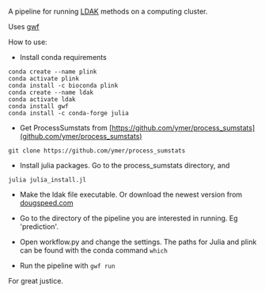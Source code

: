 A pipeline for running [LDAK]([http://dougspeed.com/]) methods on a computing cluster.

Uses [gwf](https://gwf.app/)

How to use:
- Install conda requirements
```
conda create --name plink
conda activate plink
conda install -c bioconda plink
conda create --name ldak
conda activate ldak
conda install gwf
conda install -c conda-forge julia
```

- Get ProcessSumstats from [https://github.com/ymer/process_sumstats](github.com/ymer/process_sumstats)
```
git clone https://github.com/ymer/process_sumstats
```

- Install julia packages.
Go to the process_sumstats directory, and

```
julia julia_install.jl
```

- Make the ldak file executable.
Or download the newest version from [dougspeed.com](http://dougspeed.com/)

- Go to the directory of the pipeline you are interested in running. Eg 'prediction'.

- Open workflow.py and change the settings.
The paths for Julia and plink can be found with the conda command `which`

- Run the pipeline with `gwf run`


For great justice.
